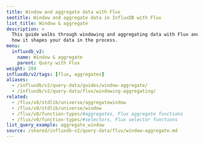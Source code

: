 ```yaml
---
title: Window and aggregate data with Flux
seotitle: Window and aggregate data in InfluxDB with Flux
list_title: Window & aggregate
description: >
  This guide walks through windowing and aggregating data with Flux and outlines
  how it shapes your data in the process.
menu:
  influxdb_v2:
    name: Window & aggregate
    parent: Query with Flux
weight: 204
influxdb/v2/tags: [flux, aggregates]
aliases:
  - /influxdb/v2/query-data/guides/window-aggregate/
  - /influxdb/v2/query-data/flux/windowing-aggregating/
related:
  - /flux/v0/stdlib/universe/aggregatewindow
  - /flux/v0/stdlib/universe/window
  - /flux/v0/function-types/#aggregates, Flux aggregate functions
  - /flux/v0/function-types/#selectors, Flux selector functions
list_query_example: aggregate_window
source: /shared/influxdb-v2/query-data/flux/window-aggregate.md
---
```


<!-- The content for this file is located at
// SOURCE content/shared/influxdb-v2/query-data/flux/window-aggregate.md -->
